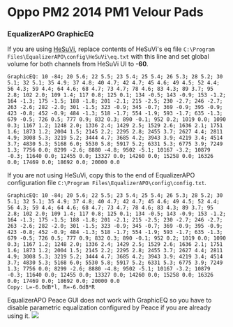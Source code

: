 # Oppo PM2 2014 PM1 Velour Pads
### EqualizerAPO GraphicEQ
If you are using [HeSuVi](https://sourceforge.net/projects/hesuvi/), replace contents of HeSuVi's eq file `C:\Program Files\EqualizerAPO\config\HeSuVi\eq.txt` with this line and set global volume for both channels from HeSuVi UI to **-60**.
```
GraphicEQ: 10 -84; 20 5.6; 22 5.5; 23 5.4; 25 5.4; 26 5.3; 28 5.2; 30 5.1; 32 5.1; 35 4.9; 37 4.8; 40 4.7; 42 4.7; 45 4.6; 49 4.5; 52 4.4; 56 4.3; 59 4.4; 64 4.6; 68 4.7; 73 4.7; 78 4.6; 83 4.3; 89 3.7; 95 2.8; 102 2.0; 109 1.4; 117 0.8; 125 0.1; 134 -0.5; 143 -0.9; 153 -1.2; 164 -1.3; 175 -1.5; 188 -1.8; 201 -2.1; 215 -2.5; 230 -2.7; 246 -2.7; 263 -2.6; 282 -2.0; 301 -1.5; 323 -0.9; 345 -0.7; 369 -0.9; 395 -0.9; 423 -0.8; 452 -0.9; 484 -1.3; 518 -1.7; 554 -1.9; 593 -1.7; 635 -1.3; 679 -0.5; 726 0.5; 777 0.9; 832 0.3; 890 -0.1; 952 0.2; 1019 0.0; 1090 0.3; 1167 1.2; 1248 2.0; 1336 2.4; 1429 2.5; 1529 2.6; 1636 2.1; 1751 1.6; 1873 1.2; 2004 1.5; 2145 2.2; 2295 2.8; 2455 3.7; 2627 4.4; 2811 4.9; 3008 5.3; 3219 5.2; 3444 4.7; 3685 4.2; 3943 3.9; 4219 3.4; 4514 3.7; 4830 5.3; 5168 6.0; 5530 5.8; 5917 5.2; 6331 5.3; 6775 3.9; 7249 1.3; 7756 0.0; 8299 -2.6; 8880 -4.8; 9502 -5.1; 10167 -3.2; 10879 -0.3; 11640 0.0; 12455 0.0; 13327 0.0; 14260 0.0; 15258 0.0; 16326 0.0; 17469 0.0; 18692 0.0; 20000 0.0
```
If you are not using HeSuVi, copy this to the end of EqualizerAPO configuration file `C:\Program Files\EqualizerAPO\config\config.txt`.
```
GraphicEQ: 10 -84; 20 5.6; 22 5.5; 23 5.4; 25 5.4; 26 5.3; 28 5.2; 30 5.1; 32 5.1; 35 4.9; 37 4.8; 40 4.7; 42 4.7; 45 4.6; 49 4.5; 52 4.4; 56 4.3; 59 4.4; 64 4.6; 68 4.7; 73 4.7; 78 4.6; 83 4.3; 89 3.7; 95 2.8; 102 2.0; 109 1.4; 117 0.8; 125 0.1; 134 -0.5; 143 -0.9; 153 -1.2; 164 -1.3; 175 -1.5; 188 -1.8; 201 -2.1; 215 -2.5; 230 -2.7; 246 -2.7; 263 -2.6; 282 -2.0; 301 -1.5; 323 -0.9; 345 -0.7; 369 -0.9; 395 -0.9; 423 -0.8; 452 -0.9; 484 -1.3; 518 -1.7; 554 -1.9; 593 -1.7; 635 -1.3; 679 -0.5; 726 0.5; 777 0.9; 832 0.3; 890 -0.1; 952 0.2; 1019 0.0; 1090 0.3; 1167 1.2; 1248 2.0; 1336 2.4; 1429 2.5; 1529 2.6; 1636 2.1; 1751 1.6; 1873 1.2; 2004 1.5; 2145 2.2; 2295 2.8; 2455 3.7; 2627 4.4; 2811 4.9; 3008 5.3; 3219 5.2; 3444 4.7; 3685 4.2; 3943 3.9; 4219 3.4; 4514 3.7; 4830 5.3; 5168 6.0; 5530 5.8; 5917 5.2; 6331 5.3; 6775 3.9; 7249 1.3; 7756 0.0; 8299 -2.6; 8880 -4.8; 9502 -5.1; 10167 -3.2; 10879 -0.3; 11640 0.0; 12455 0.0; 13327 0.0; 14260 0.0; 15258 0.0; 16326 0.0; 17469 0.0; 18692 0.0; 20000 0.0
Copy: L=-6.0dB*l, R=-6.0dB*R
```
EqualizerAPO Peace GUI does not work with GraphicEQ so you have to disable parametric equalization configured by Peace if you are already using it.
![](https://raw.githubusercontent.com/jaakkopasanen/AutoEq/master/results/Sonoma%20Model%20One/innerfidelity/onear/Oppo%20PM2%202014%20PM1%20Velour%20Pads/Oppo%20PM2%202014%20PM1%20Velour%20Pads.png)
